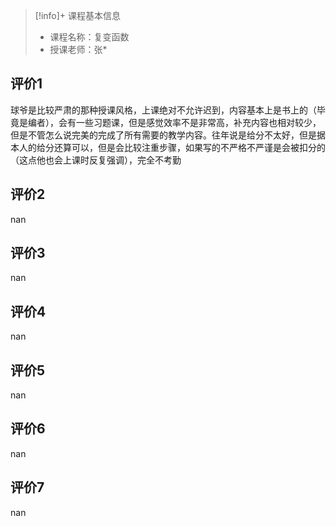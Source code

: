 >[!info]+ 课程基本信息
>
> - 课程名称：复变函数
> - 授课老师：张*

## 评价1

球爷是比较严肃的那种授课风格，上课绝对不允许迟到，内容基本上是书上的（毕竟是编者），会有一些习题课，但是感觉效率不是非常高，补充内容也相对较少，但是不管怎么说完美的完成了所有需要的教学内容。往年说是给分不太好，但是据本人的给分还算可以，但是会比较注重步骤，如果写的不严格不严谨是会被扣分的（这点他也会上课时反复强调），完全不考勤
## 评价2

nan
## 评价3

nan
## 评价4

nan
## 评价5

nan
## 评价6

nan
## 评价7

nan
